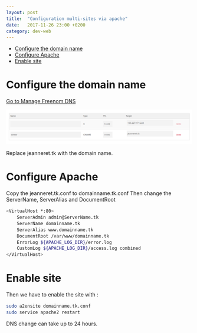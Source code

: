 ```yaml
---
layout: post
title:  "Configuration multi-sites via apache"
date:   2017-11-26 23:00 +0200
category: dev-web
---
```


- [Configure the domain name](#configure-the-domain-name)
- [Configure Apache](#configure-apache)
- [Enable site](#enable-site)

# Configure the domain name
[Go to Manage Freenom DNS](https://www.my.freenom.com)

![freenom](/image/freenom.png)

Replace jeanneret.tk with the domain name.

# Configure Apache
Copy the jeanneret.tk.conf to domainname.tk.conf
Then change the ServerName, ServerAlias and DocumentRoot

```bash
<VirtualHost *:80>
	ServerAdmin admin@ServerName.tk
	ServerName domainname.tk
	ServerAlias www.domainname.tk
	DocumentRoot /var/www/domainname.tk
	ErrorLog ${APACHE_LOG_DIR}/error.log
	CustomLog ${APACHE_LOG_DIR}/access.log combined
</VirtualHost>
```

# Enable site
Then we have to enable the site with :
```bash
sudo a2ensite domainname.tk.conf
sudo service apache2 restart
```

DNS change can take up to 24 hours.